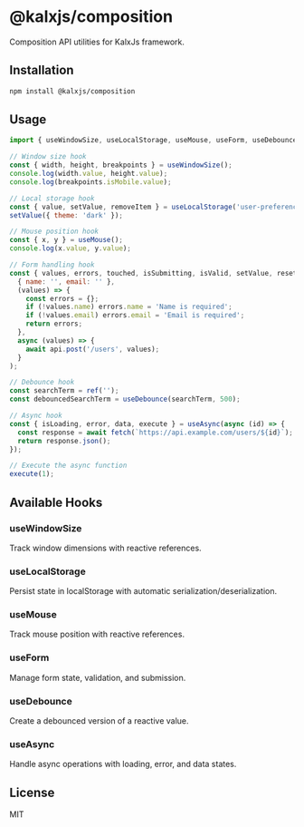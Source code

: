 # @kalxjs/composition

Composition API utilities for KalxJs framework.

## Installation

```bash
npm install @kalxjs/composition
```

## Usage

```javascript
import { useWindowSize, useLocalStorage, useMouse, useForm, useDebounce, useAsync } from '@kalxjs/composition';

// Window size hook
const { width, height, breakpoints } = useWindowSize();
console.log(width.value, height.value);
console.log(breakpoints.isMobile.value);

// Local storage hook
const { value, setValue, removeItem } = useLocalStorage('user-preferences', { theme: 'light' });
setValue({ theme: 'dark' });

// Mouse position hook
const { x, y } = useMouse();
console.log(x.value, y.value);

// Form handling hook
const { values, errors, touched, isSubmitting, isValid, setValue, reset, handleSubmit } = useForm(
  { name: '', email: '' },
  (values) => {
    const errors = {};
    if (!values.name) errors.name = 'Name is required';
    if (!values.email) errors.email = 'Email is required';
    return errors;
  },
  async (values) => {
    await api.post('/users', values);
  }
);

// Debounce hook
const searchTerm = ref('');
const debouncedSearchTerm = useDebounce(searchTerm, 500);

// Async hook
const { isLoading, error, data, execute } = useAsync(async (id) => {
  const response = await fetch(`https://api.example.com/users/${id}`);
  return response.json();
});

// Execute the async function
execute(1);
```

## Available Hooks

### useWindowSize

Track window dimensions with reactive references.

### useLocalStorage

Persist state in localStorage with automatic serialization/deserialization.

### useMouse

Track mouse position with reactive references.

### useForm

Manage form state, validation, and submission.

### useDebounce

Create a debounced version of a reactive value.

### useAsync

Handle async operations with loading, error, and data states.

## License

MIT